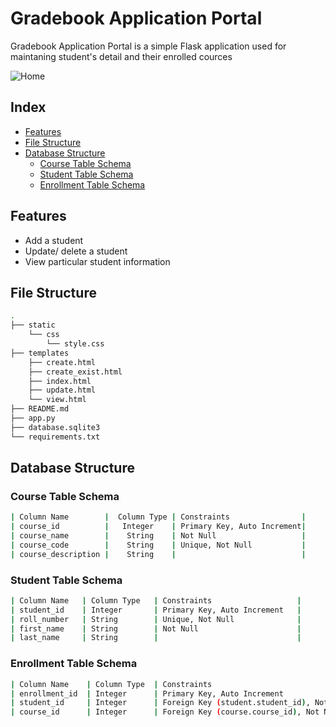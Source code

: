 # Gradebook Application Portal

Gradebook Application Portal is a simple Flask application used for maintaning student's detail and their enrolled cources

![Home](https://github.com/user-attachments/assets/8725b55f-042c-4aac-9c67-1245a465a204)

## Index
-   [Features](#Features)
-   [File Structure](#File-Structure)
-   [Database Structure](#Database-Structure)
    -   [Course Table Schema](#Course-Table-Schema)
    -   [Student Table Schema](#Student-Table-Schema)
    -   [Enrollment Table Schema](#Enrollment-Table-Schema)

## Features

- Add a student
- Update/ delete a student
- View particular student information



## File Structure

```bash
.
├── static
    └── css
        └── style.css
├── templates
    ├── create.html
    ├── create_exist.html
    ├── index.html
    ├── update.html
    └── view.html
├── README.md
├── app.py
├── database.sqlite3
└── requirements.txt
```
## Database Structure

### Course Table Schema

```bash
| Column Name        |	Column Type | Constraints                |  
| course_id	         |   Integer    | Primary Key, Auto Increment|
| course_name        |	  String	| Not Null                   |   
| course_code        |    String	| Unique, Not Null           |
| course_description |    String    |                            |
```

### Student Table Schema

```bash
| Column Name	| Column Type	| Constraints                   |
| student_id	| Integer	    | Primary Key, Auto Increment   |
| roll_number	| String	    | Unique, Not Null              |
| first_name	| String	    | Not Null                      |
| last_name	    | String        |                               |	
```

### Enrollment Table Schema

```bash
| Column Name	 | Column Type	| Constraints                                |
| enrollment_id	 | Integer	    | Primary Key, Auto Increment                |
| student_id	 | Integer	    | Foreign Key (student.student_id), Not Null |
| course_id      | Integer	    | Foreign Key (course.course_id), Not Null   |
```
